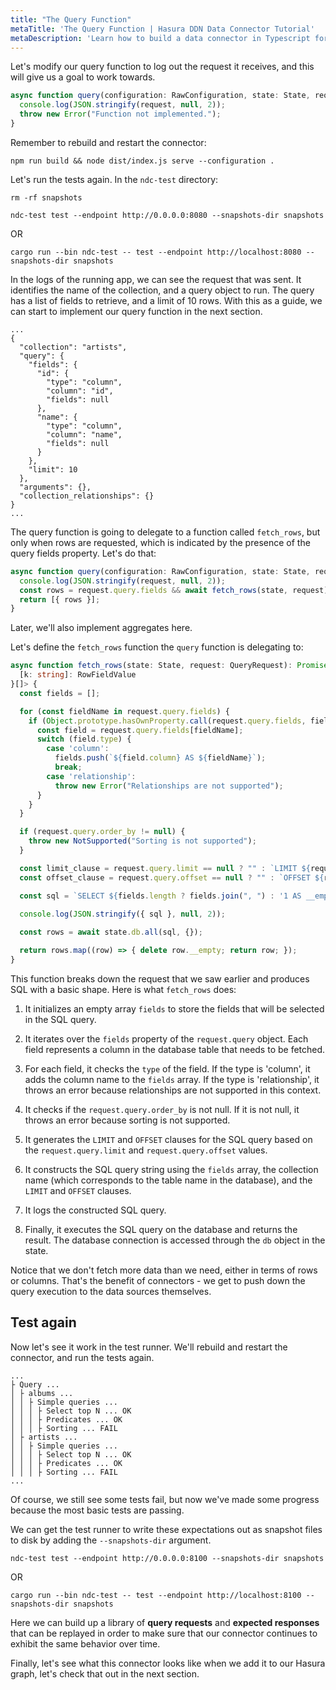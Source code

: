 ```yaml
---
title: "The Query Function"
metaTitle: 'The Query Function | Hasura DDN Data Connector Tutorial'
metaDescription: 'Learn how to build a data connector in Typescript for Hasura DDN'
---
```


Let's modify our query function to log out the request it receives, and this will give us a goal to work towards.

```typescript
async function query(configuration: RawConfiguration, state: State, request: QueryRequest): Promise<QueryResponse> {
  console.log(JSON.stringify(request, null, 2));
  throw new Error("Function not implemented.");
}
```

Remember to rebuild and restart the connector:

```shell
npm run build && node dist/index.js serve --configuration .
```

Let's run the tests again. In the `ndc-test` directory:

```shell
rm -rf snapshots
```

```shell
ndc-test test --endpoint http://0.0.0.0:8080 --snapshots-dir snapshots
```

OR
```shell
cargo run --bin ndc-test -- test --endpoint http://localhost:8080 --snapshots-dir snapshots
```

In the logs of the running app, we can see the request
that was sent. It identifies the name of the collection, and a query object to run. The query has a list of fields
to retrieve, and a limit of 10 rows. With this as a guide, we can start to implement our query function in the next
section.

```text
...
{
  "collection": "artists",
  "query": {
    "fields": {
      "id": {
        "type": "column",
        "column": "id",
        "fields": null
      },
      "name": {
        "type": "column",
        "column": "name",
        "fields": null
      }
    },
    "limit": 10
  },
  "arguments": {},
  "collection_relationships": {}
}
...
```

The query function is going to delegate to a function called `fetch_rows`, but only when rows are requested, which is
indicated by the presence of the query fields property. Let's do that:

```typescript
async function query(configuration: RawConfiguration, state: State, request: QueryRequest): Promise<QueryResponse> {
  console.log(JSON.stringify(request, null, 2));
  const rows = request.query.fields && await fetch_rows(state, request);
  return [{ rows }];
}
```

Later, we'll also implement aggregates here.

Let's define the `fetch_rows` function the `query` function is delegating to:

```typescript
async function fetch_rows(state: State, request: QueryRequest): Promise<{
  [k: string]: RowFieldValue
}[]> {
  const fields = [];

  for (const fieldName in request.query.fields) {
    if (Object.prototype.hasOwnProperty.call(request.query.fields, fieldName)) {
      const field = request.query.fields[fieldName];
      switch (field.type) {
        case 'column':
          fields.push(`${field.column} AS ${fieldName}`);
          break;
        case 'relationship':
          throw new Error("Relationships are not supported");
      }
    }
  }

  if (request.query.order_by != null) {
    throw new NotSupported("Sorting is not supported");
  }

  const limit_clause = request.query.limit == null ? "" : `LIMIT ${request.query.limit}`;
  const offset_clause = request.query.offset == null ? "" : `OFFSET ${request.query.offset}`;

  const sql = `SELECT ${fields.length ? fields.join(", ") : '1 AS __empty'} FROM ${request.collection} ${limit_clause} ${offset_clause}`;

  console.log(JSON.stringify({ sql }, null, 2));
  
  const rows = await state.db.all(sql, {});

  return rows.map((row) => { delete row.__empty; return row; });
}
```

This function breaks down the request that we saw earlier and produces SQL with a basic shape. Here is what `fetch_rows` 
does: 

1. It initializes an empty array `fields` to store the fields that will be selected in the SQL query.

2. It iterates over the `fields` property of the `request.query` object. Each field represents a column in the database 
table that needs to be fetched.

3. For each field, it checks the `type` of the field. If the type is 'column', it adds the column name to the `fields` 
array. If the type is 'relationship', it throws an error because relationships are not supported in this context.

4. It checks if the `request.query.order_by` is not null. If it is not null, it throws an error because sorting is 
not supported.

5. It generates the `LIMIT` and `OFFSET` clauses for the SQL query based on the `request.query.limit` and 
`request.query.offset` values.

6. It constructs the SQL query string using the `fields` array, the collection name (which corresponds to the table 
name in the database), and the `LIMIT` and `OFFSET` clauses.

7. It logs the constructed SQL query.

8. Finally, it executes the SQL query on the database and returns the result. The database connection is accessed 
through the `db` object in the state.

Notice that we don't fetch more data than we need, either in terms of rows or columns. That's the benefit of 
connectors - we get to push down the query execution to the data sources themselves.


## Test again

Now let's see it work in the test runner. We'll rebuild and restart the connector, and run the tests again.

```text
...
├ Query ...
│ ├ albums ...
│ │ ├ Simple queries ...
│ │ │ ├ Select top N ... OK
│ │ │ ├ Predicates ... OK
│ │ │ ├ Sorting ... FAIL
│ ├ artists ...
│ │ ├ Simple queries ...
│ │ │ ├ Select top N ... OK
│ │ │ ├ Predicates ... OK
│ │ │ ├ Sorting ... FAIL
...
```

[//]: # (TODO - why are predicates passing here? They have not been implemented)

Of course, we still see some tests fail, but now we've made some progress because the most basic tests are passing.

We can get the test runner to write these expectations out as snapshot files to disk by adding the `--snapshots-dir` 
argument.

```shell
ndc-test test --endpoint http://0.0.0.0:8100 --snapshots-dir snapshots
```

OR
```shell
cargo run --bin ndc-test -- test --endpoint http://localhost:8100 --snapshots-dir snapshots
```

Here we can build up a library of **query requests** and **expected responses** that can be replayed in order to make 
sure that our connector continues to exhibit the same behavior over time.

Finally, let's see what this connector looks like when we add it to our Hasura graph, let's check that out in the 
next section. 

